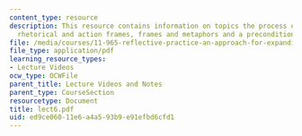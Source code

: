 ```yaml
---
content_type: resource
description: This resource contains information on topics the process of framing,
  rhetorical and action frames, frames and metaphors and a precondition for reframing.
file: /media/courses/11-965-reflective-practice-an-approach-for-expanding-your-learning-frontiers-january-iap-2007/ed9ce06011e6a4a593b9e91efbd6cfd1_lect6.pdf
file_type: application/pdf
learning_resource_types:
- Lecture Videos
ocw_type: OCWFile
parent_title: Lecture Videos and Notes
parent_type: CourseSection
resourcetype: Document
title: lect6.pdf
uid: ed9ce060-11e6-a4a5-93b9-e91efbd6cfd1
---
```

